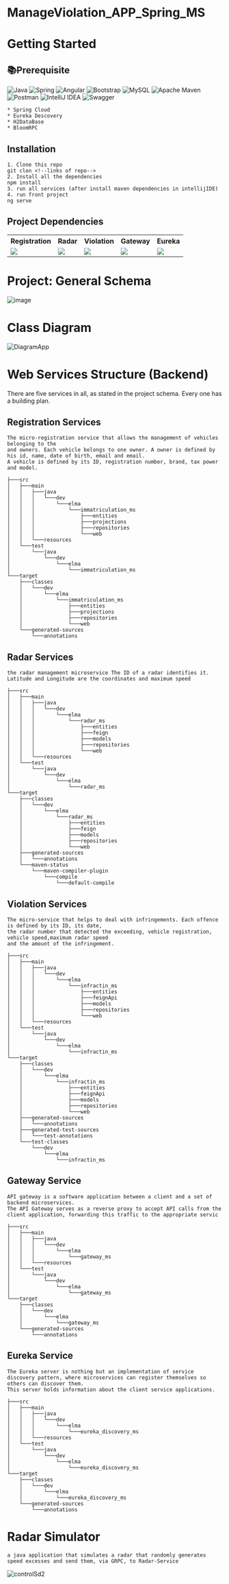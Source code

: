 # ManageViolation_APP_Spring_MS
# Getting Started
## 📚Prerequisite
![Java](https://img.shields.io/badge/java-%23ED8B00.svg?style=for-the-badge&logo=openjdk&logoColor=white)
![Spring](https://img.shields.io/badge/spring-%236DB33F.svg?style=for-the-badge&logo=spring&logoColor=white)
![Angular](https://img.shields.io/badge/angular-%23DD0031.svg?style=for-the-badge&logo=angular&logoColor=white)
![Bootstrap](https://img.shields.io/badge/bootstrap-%238511FA.svg?style=for-the-badge&logo=bootstrap&logoColor=white)
![MySQL](https://img.shields.io/badge/mysql-%2300f.svg?style=for-the-badge&logo=mysql&logoColor=white)
![Apache Maven](https://img.shields.io/badge/Apache%20Maven-C71A36?style=for-the-badge&logo=Apache%20Maven&logoColor=white)
![Postman](https://img.shields.io/badge/Postman-FF6C37?style=for-the-badge&logo=postman&logoColor=white)
![IntelliJ IDEA](https://img.shields.io/badge/IntelliJIDEA-000000.svg?style=for-the-badge&logo=intellij-idea&logoColor=white)
![Swagger](https://img.shields.io/badge/-Swagger-%23Clojure?style=for-the-badge&logo=swagger&logoColor=white)
``` 
* Spring Cloud
* Eureka Descovery
* H2DataBase
* BloomRPC
```

## Installation
```
1. Clone this repo
git clon <!--links of repo-->
2. Install all the dependencies
npm install
3. run all services (after install maven dependencies in intellijIDE)
4. run front project
ng serve
``` 
## Project Dependencies
<table>
    <tr>
        <th>Registration</th>
        <th>Radar</th>
        <th>Violation</th>
        <th>Gateway</th>
        <th>Eureka</th>
    </tr>
    <tr>
        <td><a href="https://github.com/Elma-dev/ManageViolation_APP_Spring_MS/blob/0fb916ac00e878670dec15f81df851d5f1ec9340/Immatriculation_MS/pom.xml"><img src="https://upload.wikimedia.org/wikipedia/commons/5/52/Apache_Maven_logo.svg"/></a></td>
        <td><a href="https://github.com/Elma-dev/ManageViolation_APP_Spring_MS/blob/d69ccf2cc6d23ee1d80212006e9dc7b5a86e6b44/RadarSimulation/pom.xml"><img src="https://upload.wikimedia.org/wikipedia/commons/5/52/Apache_Maven_logo.svg"/></a></td>
        <td><a href="https://github.com/Elma-dev/ManageViolation_APP_Spring_MS/blob/3f7db6a29bbc6196781d8276c4fa50a8dbdcdfe1/Infractin_MS/pom.xml"><img src="https://upload.wikimedia.org/wikipedia/commons/5/52/Apache_Maven_logo.svg"/></a></td>
        <td><a href="https://github.com/Elma-dev/ManageViolation_APP_Spring_MS/blob/ba99886a1363a60883e0777ec16314e44aab1a10/Gateway_MS/pom.xml"><img src="https://upload.wikimedia.org/wikipedia/commons/5/52/Apache_Maven_logo.svg"/></a></td>
        <td><a href="https://github.com/Elma-dev/ManageViolation_APP_Spring_MS/blob/0ed98d3561a8a89379ba6113a4d38eac443187d9/Eureka_Discovery_MS/pom.xml"><img src="https://upload.wikimedia.org/wikipedia/commons/5/52/Apache_Maven_logo.svg"/></a></td>
    </tr>
</table>



# Project: General Schema 
![image](https://github.com/Elma-dev/ManageViolation_APP_Spring_MS/assets/67378945/aaa02330-718e-496d-957b-9d88037a8baf)
# Class Diagram
![DiagramApp](https://github.com/Elma-dev/ManageViolation_APP_Spring_MS/assets/67378945/57fe2516-d0c4-4bbd-9149-318dbedb00f1)

# Web Services  Structure (Backend)
There are five services in all, as stated in the project schema. Every one has a building plan.
## Registration Services
```
The micro-registration service that allows the management of vehicles belonging to the
and owners. Each vehicle belongs to one owner. A owner is defined by his id, name, date of birth, email and email.
A vehicle is defined by its ID, registration number, brand, tax power and model.
```

```
├───src
│   ├───main
│   │   ├───java
│   │   │   └───dev
│   │   │       └───elma
│   │   │           └───immatriculation_ms
│   │   │               ├───entities
│   │   │               ├───projections
│   │   │               ├───repositories
│   │   │               └───web
│   │   └───resources
│   └───test
│       └───java
│           └───dev
│               └───elma
│                   └───immatriculation_ms
└───target
    ├───classes
    │   └───dev
    │       └───elma
    │           └───immatriculation_ms
    │               ├───entities
    │               ├───projections
    │               ├───repositories
    │               └───web
    └───generated-sources
        └───annotations

```
## Radar Services
```
the radar management microservice The ID of a radar identifies it.
Latitude and Longitude are the coordinates and maximum speed
```
```
├───src
│   ├───main
│   │   ├───java
│   │   │   └───dev
│   │   │       └───elma
│   │   │           └───radar_ms
│   │   │               ├───entities
│   │   │               ├───feign
│   │   │               ├───models
│   │   │               ├───repositories
│   │   │               └───web
│   │   └───resources
│   └───test
│       └───java
│           └───dev
│               └───elma
│                   └───radar_ms
└───target
    ├───classes
    │   └───dev
    │       └───elma
    │           └───radar_ms
    │               ├───entities
    │               ├───feign
    │               ├───models
    │               ├───repositories
    │               └───web
    ├───generated-sources
    │   └───annotations
    └───maven-status
        └───maven-compiler-plugin
            └───compile
                └───default-compile

```
## Violation Services
```
The micro-service that helps to deal with infringements. Each offence is defined by its ID, its date,
the radar number that detected the exceeding, vehicle registration, vehicle speed,maximum radar speed
and the amount of the infringement.
```
```
├───src
│   ├───main
│   │   ├───java
│   │   │   └───dev
│   │   │       └───elma
│   │   │           └───infractin_ms
│   │   │               ├───entities
│   │   │               ├───feignApi
│   │   │               ├───models
│   │   │               ├───repositories
│   │   │               └───web
│   │   └───resources
│   └───test
│       └───java
│           └───dev
│               └───elma
│                   └───infractin_ms
└───target
    ├───classes
    │   └───dev
    │       └───elma
    │           └───infractin_ms
    │               ├───entities
    │               ├───feignApi
    │               ├───models
    │               ├───repositories
    │               └───web
    ├───generated-sources
    │   └───annotations
    ├───generated-test-sources
    │   └───test-annotations
    └───test-classes
        └───dev
            └───elma
                └───infractin_ms
```  
## Gateway Service
```
API gateway is a software application between a client and a set of backend microservices.
The API Gateway serves as a reverse proxy to accept API calls from the client application, forwarding this traffic to the appropriate servic
```
```
├───src
│   ├───main
│   │   ├───java
│   │   │   └───dev
│   │   │       └───elma
│   │   │           └───gateway_ms
│   │   └───resources
│   └───test
│       └───java
│           └───dev
│               └───elma
│                   └───gateway_ms
└───target
    ├───classes
    │   └───dev
    │       └───elma
    │           └───gateway_ms
    └───generated-sources
        └───annotations
```
## Eureka Service
```
The Eureka server is nothing but an implementation of service discovery pattern, where microservices can register themselves so others can discover them. 
This server holds information about the client service applications.
```
```
├───src
│   ├───main
│   │   ├───java
│   │   │   └───dev
│   │   │       └───elma
│   │   │           └───eureka_discovery_ms
│   │   └───resources
│   └───test
│       └───java
│           └───dev
│               └───elma
│                   └───eureka_discovery_ms
└───target
    ├───classes
    │   └───dev
    │       └───elma
    │           └───eureka_discovery_ms
    └───generated-sources
        └───annotations
```
# Radar Simulator
```
a java application that simulates a radar that randomly generates
speed excesses and send them, via GRPC, to Radar-Service
```
![controlSd2](https://github.com/Elma-dev/ManageViolation_APP_Spring_MS/assets/67378945/d51c6615-4b3b-4793-95f9-83cbf1da753f)


